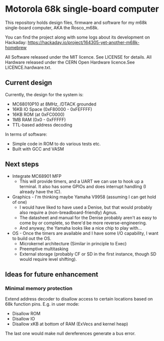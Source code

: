 # Motorola 68k single-board computer

This repository holds design files, firmware and software for my m68k 
single-board computer, AKA the Rosco_m68k.

You can find the project along with some logs about its development
on Hackaday: https://hackaday.io/project/164305-yet-another-m68k-homebrew

All Software released under the MIT licence. See LICENSE for details.
All Hardware released under the CERN Open Hardware licence.See LICENCE.hardware.txt.

## Current design

Currently, the design for the system is:

* MC68010P10 at 8MHz, /DTACK grounded
* 16KB IO Space (0xF80000 - 0xFEFFFF)
* 16KB ROM (at 0xFC0000)
* 1MB RAM (0x0 - 0xFFFFF)
* TTL-based address decoding

In terms of software:

* Simple code in ROM to do various tests etc.
* Built with GCC and VASM

## Next steps

* Integrate MC68901 MFP
  * This will provide timers, and a UART we can use to hook up a terminal. It also has some GPIOs and does interrupt handling (I already have the IC).
* Graphics - I'm thinking maybe Yamaha V9958 (assuming I can get hold of one)
  * I would have liked to have used a Denise, but that would probably also require a (non-breadboard-friendly) Agnus.
  * The datasheet and manual for the Denise probably aren't as easy to come by or complete, so there'd be more reverse-engineering.
  * And anyway, the Yamaha looks like a nice chip to play with...
* OS - Once the timers are available and I have some I/O capability, I want to build out the OS.
  * Microkernel architecture (Similar in principle to Exec)
  * Preemptive multitasking
  * External storage (probably CF or SD in the first instance, though SD would require level shifting).

## Ideas for future enhancement

### Minimal memory protection

Extend address decoder to disallow access to certain locations based on 68k function pins.
E.g. in user mode:

* Disallow ROM
* Disallow IO
* Disallow xKB at bottom of RAM (ExVecs and kernel heap)

The last one would make null dereferences generate a bus error.

